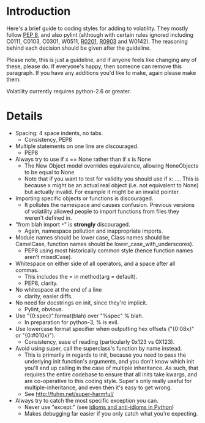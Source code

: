 # Introduction #

Here's a brief guide to coding styles for adding to volatility.  They mostly follow [PEP 8](http://www.python.org/dev/peps/pep-0008), and also pylint (although with certain rules ignored including C0111, C0103, C0301, W0511, [R0201](https://code.google.com/p/volatility/source/detail?r=0201), [R0903](https://code.google.com/p/volatility/source/detail?r=0903) and W0142).  The reasoning behind each decision should be given after the guideline.

Please note, this is just a guideline, and if anyone feels like changing any of these, please do.  If everyone's happy, then someone can remove this paragraph.  If you have any additions you'd like to make, again please make them.

Volatility currently requires python-2.6 or greater.

# Details #

  * Spacing: 4 space indents, no tabs.
    * Consistency, PEP8
  * Multiple statements on one line are discouraged.
    * PEP8
  * Always try to use if x == None rather than if x is None
    * The New Object model overrides equivalence, allowing NoneObjects to be equal to None
    * Note that if you want to test for validity you should use if x: ....  This is because x might be an actual real object (i.e. not equivalent to None) but actually invalid. For example it might be an invalid pointer.
  * Importing specific objects or functions is discouraged.
    * It pollutes the namespace and causes confusion.  Previous versions of volatility allowed people to import functions from files they weren't defined in.
  * "from blah import `*`" is **strongly** discouraged.
    * Again, namespace pollution and inappropriate imports.
  * Module names should be lower case, Class names should be CamelCase, function names should be lower\_case\_with\_underscores).
    * PEP8 using most historically common style (hence function names aren't mixedCase).
  * Whitespace on either side of all operators, and a space after all commas.
    * This includes the = in method(arg = default).
    * PEP8, clarity.
  * No whitespace at the end of a line
    * clarity, easier diffs.
  * No need for docstrings on init, since they're implicit.
    * Pylint, obvious.
  * Use "{0:spec}".format(blah) over "%spec" % blah.
    * In preparation for python-3, % is evil.
  * Use lowercase format specifier when outputting hex offsets ("{0:08x}" or "{0:#010x}").
    * Consistency, ease of reading (particularly 0x123 vs 0X123).
  * Avoid using super, call the superclass's function by name instead.
    * This is primarily in regards to init, because you need to pass the underlying init function's arguments, and you don't know which init you'll end up calling in the case of multiple inheritance.  As such, that requires the entire codebase to ensure that all inits take kwargs, and are co-operative to this coding style.  Super's only really useful for multiple-inheritance, and even then it's easy to get wrong.
    * See http://fuhm.net/super-harmful/
  * Always try to catch the most specific exception you can.
    * Never use "except:" (see [idioms and anti-idioms in Python](http://docs.python.org/howto/doanddont.html#except))
    * Makes debugging far easier if you only catch what you're expecting.